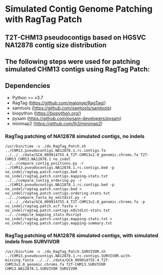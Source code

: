 # Simulated Contig Genome Patching with RagTag Patch
## T2T-CHM13 pseudocontigs based on HGSVC NA12878 contig size distribution
## The following steps were used for patching simulated CHM13 contigs using RagTag Patch:

## Dependencies
* Python >= v3.7
* RagTag (https://github.com/malonge/RagTag/)
* samtools (https://github.com/samtools/samtools)
* biopython (https://biopython.org/)
* pysam (https://github.com/pysam-developers/pysam)
* minimap2 (https://github.com/lh3/minimap2)

### RagTag patching of NA12878 simulated contigs, no indels
```
/usr/bin/time -v ./do_RagTag_Patch.sh ../CHM13.pseudocontigs.NA12878.1.rc.contigs.fa ../../../data/GCA_009914755.4_T2T-CHM13v2.0_genomic.chroms.fa T2T-CHM13 CHM13.NA12878.1 no_indel
../../compare_contig_positions.py -r ../CHM13.pseudocontigs.NA12878.1.rc.contigs.bed -p no_indel/ragtag.patch.contigs.bed > no_indel/ragtag.patch.contigs.mapping-stats.txt
../../compare_contig_ordering.py -r ../CHM13.pseudocontigs.NA12878.1.rc.contigs.bed -p no_indel/ragtag.patch.contigs.bed > no_indel/ragtag.patch.contigs.ordering-stats.txt
../../compare_fasta_by_editdist.py -r ../../../data/GCA_009914755.4_T2T-CHM13v2.0_genomic.chroms.fa -p no_indel/ragtag.patch.scf.fasta > no_indel/ragtag.patch.contigs.editdist-stats.txt
../../compile_mapping_stats.Rscript no_indel/ragtag.patch.contigs.mapping-stats.txt > no_indel/ragtag.patch.contigs.mapping-summary.txt
```

### RagTag patching of NA12878 simulated contigs, with simulated indels from SURVIVOR
```
/usr/bin/time -v ./do_RagTag_Patch.SURVIVOR.sh ../CHM13.pseudocontigs.NA12878.1.rc.contigs.SURVIVOR.with-missing.fasta ../../../data/GCA_009914755.4_T2T-CHM13v2.0_genomic.chroms.fa T2T-CHM13.SURVIVOR CHM13.NA12878.1.SURVIVOR SURVIVOR
```

